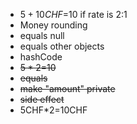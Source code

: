 - $5+10CHF=$10 if rate is 2:1
- Money rounding
- equals null
- equals other objects
- hashCode
- ~~$5*2=$10~~
- ~~equals~~
- ~~make "amount" private~~
- ~~side effect~~
- 5CHF*2=10CHF
